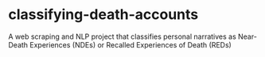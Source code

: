 # classifying-death-accounts
A web scraping and NLP project that classifies personal narratives as Near-Death Experiences (NDEs) or Recalled Experiences of Death (REDs)

